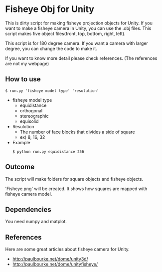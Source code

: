 # Fisheye Obj for Unity
This is dirty script for making fisheye projection objects for Unity.
If you want to make a fisheye camera in Unity, you can use the .obj files.
This script makes five object files(front, top, bottom, right, left).

This script is for 180 degree camera. If you want a camera with larger degree, you can change the code to make it.

If you want to know more detail please check references.
(The references are not my webpage)

## How to use
```shell
$ run.py 'fisheye model type' 'resolution'
```
* fisheye model type
  * equidistance
  * orthogonal
  * stereographic
  * equisolid
* Resulotion
  * The number of face blocks that divides a side of square
  * ex) 8, 16, 32
* Example
   ```shell
   $ python run.py equidistance 256
   ```

## Outcome
The script will make folders for square objects and fisheye objects.

'Fisheye.png' will be created. It shows how squares are mapped with fisheye camera model.

## Dependencies

You need numpy and matplot.

## References
Here are some great articles about fisheye camera for Unity.

* http://paulbourke.net/dome/unity3d/
* http://paulbourke.net/dome/unityfisheye/
